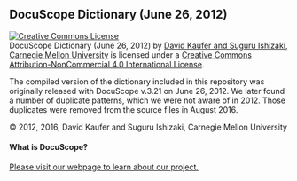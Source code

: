 ## DocuScope Dictionary (June 26, 2012)

<a rel="license" href="http://creativecommons.org/licenses/by-nc/4.0/"><img alt="Creative Commons License" style="border-width:0" src="https://i.creativecommons.org/l/by-nc/4.0/88x31.png" /></a><br /><span xmlns:dct="http://purl.org/dc/terms/" href="http://purl.org/dc/dcmitype/Text" property="dct:title" rel="dct:type">DocuScope Dictionary (June 26, 2012)</span> by <a xmlns:cc="http://creativecommons.org/ns#" href="http://www.cmu.edu/dietrich/english/research/docuscope.html" property="cc:attributionName" rel="cc:attributionURL">David Kaufer and Suguru Ishizaki, Carnegie Mellon University</a> is licensed under a <a rel="license" href="http://creativecommons.org/licenses/by-nc/4.0/">Creative Commons Attribution-NonCommercial 4.0 International License</a>.

The compiled version of the dictionary included in this repository was originally released with DocuScope v.3.21 on June 26, 2012. We later found a number of duplicate patterns, which we were not aware of in 2012. Those duplicates were removed from the source files in August 2016.

&copy; 2012, 2016, David Kaufer and Suguru Ishizaki, Carnegie Mellon University

#### What is DocuScope?
[Please visit our webpage to learn about our project.](http://www.cmu.edu/dietrich/english/research/docuscope.html)


